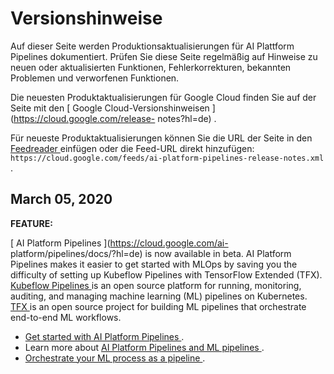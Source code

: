 #  Versionshinweise

Auf dieser Seite werden Produktionsaktualisierungen für AI Plattform Pipelines
dokumentiert. Prüfen Sie diese Seite regelmäßig auf Hinweise zu neuen oder
aktualisierten Funktionen, Fehlerkorrekturen, bekannten Problemen und
verworfenen Funktionen.

Die neuesten Produktaktualisierungen für Google Cloud finden Sie auf der Seite
mit den [ Google Cloud-Versionshinweisen ](https://cloud.google.com/release-
notes?hl=de) .

Für neueste Produktaktualisierungen können Sie die URL der Seite in den [
Feedreader ](https://wikipedia.org/wiki/Comparison_of_feed_aggregators)
einfügen oder die Feed-URL direkt hinzufügen: `
https://cloud.google.com/feeds/ai-platform-pipelines-release-notes.xml ` .

##  March 05, 2020

**FEATURE:**

[ AI Platform Pipelines ](https://cloud.google.com/ai-
platform/pipelines/docs/?hl=de) is now available in beta. AI Platform
Pipelines makes it easier to get started with MLOps by saving you the
difficulty of setting up Kubeflow Pipelines with TensorFlow Extended (TFX). [
Kubeflow Pipelines
](https://www.kubeflow.org/docs/pipelines/overview/pipelines-overview/) is an
open source platform for running, monitoring, auditing, and managing machine
learning (ML) pipelines on Kubernetes. [ TFX
](https://www.tensorflow.org/tfx?hl=de) is an open source project for building
ML pipelines that orchestrate end-to-end ML workflows.

  * [ Get started with AI Platform Pipelines ](https://cloud.google.com/ai-platform/pipelines/docs/getting-started?hl=de) . 
  * Learn more about [ AI Platform Pipelines and ML pipelines ](https://cloud.google.com/ai-platform/pipelines/docs/introduction?hl=de) . 
  * [ Orchestrate your ML process as a pipeline ](https://cloud.google.com/ai-platform/pipelines/docs/create-pipeline?hl=de) . 

